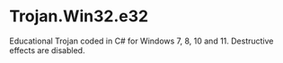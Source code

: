 # Trojan.Win32.e32
Educational Trojan coded in C# for Windows 7, 8, 10 and 11. Destructive effects are disabled.
